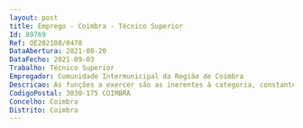 ```yaml
--- 
layout: post
title: Emprego - Coimbra - Técnico Superior
Id: 89769
Ref: OE202108/0478
DataAbertura: 2021-08-20
DataFecho: 2021-09-03
Trabalho: Técnico Superior
Empregador: Comunidade Intermunicipal da Região de Coimbra
Descricao: As funções a exercer são as inerentes à categoria, constantes na LTFP, designadamente funções de caráter específico ao nível das contraordenações, análise de documentação e emissão informações e pareceres técnicos e jurídicos  promoção de contactos com os Municípios associados  apoiar em funções de caráter específico relacionado com a partilha de serviços  verificação da conformidade das condições contratuais e redação de contratos  produção de documentação interna e externa, em cumprimento com a legislação em vigor  auxílio no desenvolvimento de competências e iniciativas no âmbito da delegação de competências dos municípios na CIM, enquanto dinamizadora de uma iniciativa comum de serviços partilhados  assegurar outras tarefas que lhe sejam atribuídas em matérias da sua área de intervenção.
CodigoPostal: 3030-175 COIMBRA
Concelho: Coimbra
Distrito: Coimbra
--- 
```

